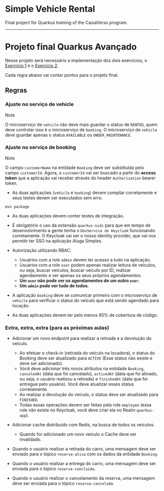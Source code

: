 # Simple Vehicle Rental
Final project for Quarkus training of the CaixaVerso program.

***

# Projeto final Quarkus Avançado

Nesse projeto será necessário a implementação dos dois exercícios, o [Exercício 1](VehiclesApi/README.md) e o [Exercício 2](BookingsApi/README.md).

Cada regra abaixo vai contar pontos para o projeto final.

## Regras

### Ajuste no serviço de vehicle

> [!NOTE]
> O microserviço de `vehicle` não deve mais guardar o status de `RENTED`, quem deve controlar isso é o microserviço de `booking`. O microserviço de `vehicle` deve guardar apenas o status `AVAILABLE` ou `UNDER_MAINTENANCE`.

### Ajuste no serviço de booking

> [!NOTE]
> O campo `customerName` na entidade `Booking` deve ser substituída pelo campo `customerId`. Agora, o `customerId` vai ser buscado a partir do **access token** que a aplicação vai receber através do header `Authorization` bearer token.

* As duas aplicações (`vehicle` e `booking`) devem compilar corretamente e seus testes devem ser executados sem erro.


```shell
mvn package
```

* As duas aplicações devem conter testes de integração.

* É obrigatório o uso da extensão `quarkus-oidc` para que em tempo de desenvolvimento a gente tenha o `DevService do Keycloak` funcionando corretamente. O Keycloak vai ser o nosso identity provider, que vai nos permitir ter SSO na aplicação Aluga Simples.

* Autorização utilizando RBAC:
  * Usuários com a role `admin` devem ter acesso a tudo na aplicação.
  * Usuários com a role `user` podem apenas realizar leitura de veículos, ou seja, buscar veículos, buscar veículo por ID, realizar agendamento e ver apenas os seus próprios agendamentos.
  * **Um `user` não pode ver os agendamentos de um outro `user`**.
  * **Um `admin` pode ver tudo de todos**.

* A aplicação `booking` deve se comunicar primeiro com o microserviço de `vehicle` para verificar o status do veículo que está sendo agendado para locação.

* As duas aplicações devem ter pelo menos 65% de cobertura de código.

### Extra, extra, extra (para as próximas aulas)

* Adicionar um novo endpoint para realizar a retirada e a devolução do veículo.
  * Ao efetuar o check-in (retirada do veículo na locadora), o status do Booking deve ser atualizado para `ACTIVE` (Esse status não existe e deve ser adicionado).
  * Você deve adicionar três novos atributos na entidade `Booking`, `canceledAt` (data que foi cancelado), `activedAt` (data que foi ativado, ou seja, o usuário realizou a retirada) e `finishedAt` (data que foi entregue pelo usuário). Você deve atualizar esses status corretamente.
  * Ao realizar a devolução do veículo, o status deve ser       atualizado para `FINISHED`.
  * Todas essas operações devem ser feitas pela role `employee` (essa role não existe no Keycloak, você deve criar ela no Realm `quarkus-app`).

* Adicionar cache distribuído com Redis, na busca de todos os veículos.
  * Quando for adicionado um novo veículo o Cache deve ser invalidado.

* Quando o usuário realizar a retirada do carro, uma mensagem deve ser enviado para o tópico `reserva-ativa` com os dados da entidade `Booking`.

* Quando o usuário realizar a entrega do carro, uma mensagem deve ser enviada para o tópico `reserva-concluida`.

* Quando o usuário realizar o cancelamento da reserva, uma mensagem deve ser enviada para o tópico `reserva-cancelada`.

